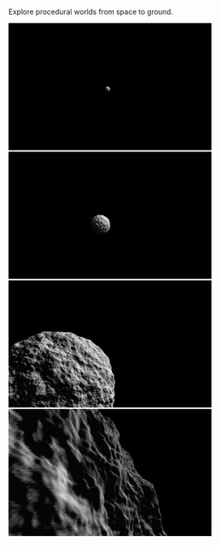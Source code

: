Explore procedural worlds from space to ground.

<img src="docs/0.remote.jpg" width="400" />
<img src="docs/1.distant.jpg" width="400" />
<img src="docs/2.medium.jpg" width="400" />
<img src="docs/3.close.jpg" width="400" />
